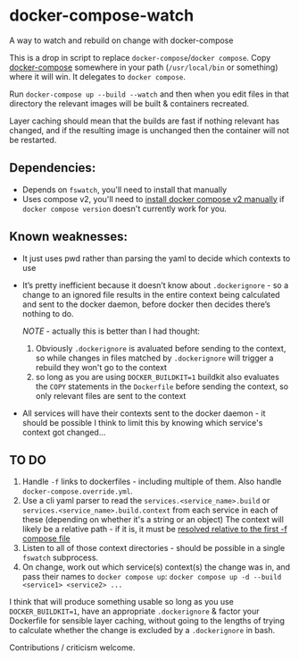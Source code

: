 # docker-compose-watch
A way to watch and rebuild on change with docker-compose

This is a drop in script to replace `docker-compose`/`docker compose`. Copy
[docker-compose](docker-compose) somewhere in your path (`/usr/local/bin` or
something) where it will win. It delegates to `docker compose`.

Run `docker-compose up --build --watch` and then when you edit files in that
directory the relevant images will be built & containers recreated.

Layer caching should mean that the builds are fast if nothing relevant has
changed, and if the resulting image is unchanged then the container will not be
restarted.

## Dependencies:
* Depends on `fswatch`, you'll need to install that manually
* Uses compose v2, you'll need to
  [install docker compose v2 manually](https://docs.docker.com/compose/cli-command/#installing-compose-v2)
  if `docker compose version` doesn't currently work for you.

## Known weaknesses:
* It just uses pwd rather than parsing the yaml to decide which contexts to use
* It’s pretty inefficient because it doesn’t know about `.dockerignore` - so a
  change to an ignored file results in the entire context being calculated and
  sent to the docker daemon, before docker then decides there’s nothing to do.

  *NOTE* - actually this is better than I had thought:
  1. Obviously `.dockerignore` is avaluated before sending to the context, so
     while changes in files matched by `.dockerignore` will trigger a rebuild
     they won't go to the context
  2. so long as you are using `DOCKER_BUILDKIT=1` buildkit also evaluates the
     `COPY` statements in the `Dockerfile` before sending the context, so only
     relevant files are sent to the context
* All services will have their contexts sent to the docker daemon - it should
  be possible I think to limit this by knowing which service's context got
  changed...

## TO DO
1. Handle `-f` links to dockerfiles - including multiple of them. Also handle
   `docker-compose.override.yml`.
2. Use a cli yaml parser to read the `services.<service_name>.build` or 
   `services.<service_name>.build.context` from each service in each of these
   (depending on whether it's a string or an object) The context will likely 
   be a relative path - if it is, it must be 
   [resolved relative to the first -f compose file](https://docs.docker.com/compose/extends/#understanding-multiple-compose-files)
4. Listen to all of those context directories - should be possible in a single
   `fswatch` subprocess.
5. On change, work out which service(s) context(s) the change was in, and pass
   their names to `docker compose up`:
   `docker compose up -d --build <service1> <service2> ...`

I think that will produce something usable so long as you use
`DOCKER_BUILDKIT=1`, have an appropriate `.dockerignore` & factor your
Dockerfile for sensible layer caching, without going to the lengths of trying to
calculate whether the change is excluded by a `.dockerignore` in bash.

Contributions / criticism welcome.
